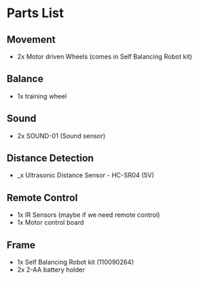 # Parts List

## Movement
- 2x  Motor driven Wheels (comes in Self Balancing Robot kit)

## Balance
- 1x  training wheel

## Sound
- 2x  SOUND-01 (Sound sensor)

## Distance Detection
- _x  Ultrasonic Distance Sensor - HC-SR04 (5V)

## Remote Control
- 1x  IR Sensors (maybe if we need remote control)
- 1x  Motor control board

## Frame
- 1x  Self Balancing Robot kit (110090264)
- 2x 2-AA battery holder
